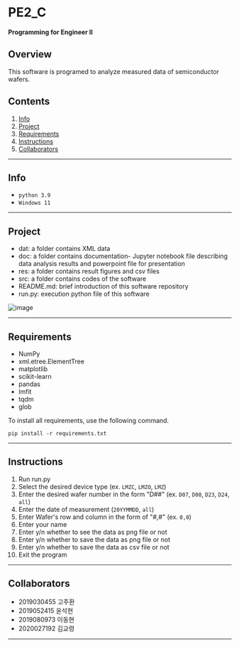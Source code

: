 # PE2_C
**Programming for Engineer Ⅱ**   


## Overview
This software is programed to analyze measured data of semiconductor wafers.

## Contents
1. [Info](#Info)
2. [Project](#Project)
3. [Requirements](#Requirements)
4. [Instructions](#Instructions)
5. [Collaborators](#Collaborators)
* * *


## Info
- `python 3.9`
- `Windows 11`
* * *

## Project
- dat: a folder contains XML data
- doc: a folder contains documentation- Jupyter notebook file describing data analysis results and powerpoint file for presentation
- res: a folder contains result figures and csv files
- src: a folder contains codes of the software
- README.md: brief introduction of this software repository
- run.py: execution python file of this software   

![image](https://user-images.githubusercontent.com/127359402/236680428-3d8cf99c-d164-4a9d-a818-274bbd423bff.png)
* * *

## Requirements
- NumPy
- xml.etree.ElementTree
- matplotlib
- scikit-learn
- pandas
- lmfit
- tqdm
- glob

To install all requirements, use the following command.   
```
pip install -r requirements.txt
```
* * *

## Instructions
1. Run run.py
2. Select the desired device type (ex. `LMZC`, `LMZO`, `LMZ`)
3. Enter the desired wafer number in the form "D##" (ex. `D07`, `D08`, `D23`, `D24`, `all`)
4. Enter the date of measurement (`20YYMMDD`, `all`)
5. Enter Wafer's row and column in the form of "#,#" (ex. `0,0`)
6. Enter your name
7. Enter y/n whether to see the data as png file or not
8. Enter y/n whether to save the data as png file or not
9. Enter y/n whether to save the data as csv file or not
10. Exit the program
* * *

## Collaborators
- 2019030455 고주환   
- 2019052415 윤석현   
- 2019080973 이동현   
- 2020027192 김교령
* * *

